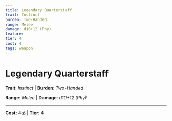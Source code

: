 ```yaml
---
title: Legendary Quarterstaff
trait: Instinct
burden: Two-Handed
range: Melee
damage: d10+12 (Phy)
feature: 
tier: 4
cost: 4
tags: weapon
---
```

# Legendary Quarterstaff

**Trait**: _Instinct_ | **Burden**: _Two-Handed_

**Range**: _Melee_ | **Damage**: _d10+12 (Phy)_

___
**Cost:** 4💰 | **Tier**: 4
